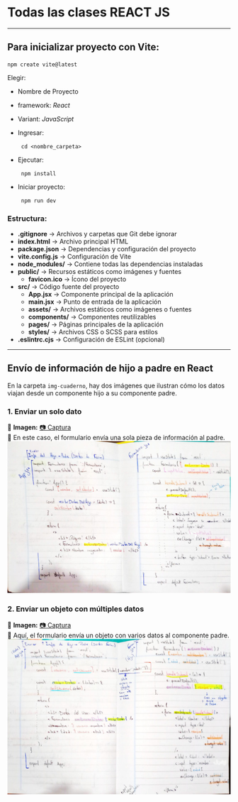 # Todas las clases REACT JS

---

## Para inicializar proyecto con Vite:

    npm create vite@latest

Elegir:
 - Nombre de Proyecto
 - framework: *React*
 - Variant: *JavaScript*
 - Ingresar:

        cd <nombre_carpeta>

 - Ejecutar:
    
        npm install 

  - Iniciar proyecto:
    
         npm run dev 

### Estructura:
 - **.gitignore** -> Archivos y carpetas que Git debe ignorar
 - **index.html** -> Archivo principal HTML
 - **package.json** -> Dependencias y configuración del proyecto
 - **vite.config.js** -> Configuración de Vite
 - **node_modules/** -> Contiene todas las dependencias instaladas
 - **public/** -> Recursos estáticos como imágenes y fuentes
     - **favicon.ico** -> Ícono del proyecto
 - **src/** -> Código fuente del proyecto
    - **App.jsx** -> Componente principal de la aplicación
    - **main.jsx** -> Punto de entrada de la aplicación
    - **assets/** -> Archivos estáticos como imágenes o fuentes
    - **components/** -> Componentes reutilizables
    - **pages/** -> Páginas principales de la aplicación
    - **styles/** -> Archivos CSS o SCSS para estilos
 - **.eslintrc.cjs** -> Configuración de ESLint (opcional)

---

## Envío de información de hijo a padre en React

En la carpeta `img-cuaderno`, hay dos imágenes que ilustran cómo los datos viajan desde un componente hijo a su componente padre.

### **1. Enviar un solo dato**
📌 **Imagen:** [📷 Captura](./img-cuaderno/react-formulario.jpg)  
🔹 En este caso, el formulario envía una sola pieza de información al padre.
<img src="./img-cuaderno/react-formulario.jpg" alt="React Formulario" width="600"/>

### **2. Enviar un objeto con múltiples datos**
📌 **Imagen:** [📷 Captura](./img-cuaderno/react-formulario-2.jpg)  
🔹 Aquí, el formulario envía un objeto con varios datos al componente padre.
<img src="./img-cuaderno/react-formulario-2.jpg" alt="React Formulario" width="600"/>